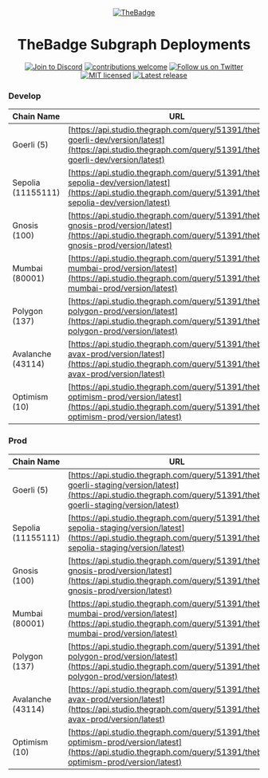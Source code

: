 <div style="text-align: center;">
  <a href="https://thebadge.xyz">
    <img alt="TheBadge" src="https://www.thebadge.xyz/the_badge_github_logo.png">
  </a>
</div>

<h1 align="center">TheBadge Subgraph Deployments</h1>

<p align="center">
  <a href="https://discord.com/invite/FTxtkgbAC4"><img src="https://img.shields.io/discord/1006480637512917033?style=plastic" alt="Join to Discord"></a>
  <a href="https://github.com/thebadge/thebadge-subgraph/issues"><img src="https://img.shields.io/badge/contributions-welcome-brightgreen.svg?style=flat" alt="contributions welcome"></a>
  <a href="https://twitter.com/intent/user?screen_name=thebadgexyz"><img src="https://img.shields.io/twitter/follow/thebadgexyz?style=social" alt="Follow us on Twitter"></a>
  <a href="https://github.com/thebadge/thebadge-subgraph/blob/main/LICENSE"><img src="https://img.shields.io/badge/license-MIT-blue.svg" alt="MIT licensed"></a>
  <a href="https://github.com/thebadge/thebadge-subgraph/releases"><img src="https://img.shields.io/github/v/release/thebadge/thebadge-subgraph?label=Latest%20Release" alt="Latest release"></a>
</p>

### Develop

| Chain Name      | URL                                                                                       |
|-----------------|-------------------------------------------------------------------------------------------|
| Goerli (5)      | [https://api.studio.thegraph.com/query/51391/thebadge-goerli-dev/version/latest](https://api.studio.thegraph.com/query/51391/thebadge-goerli-dev/version/latest) |
| Sepolia (11155111) | [https://api.studio.thegraph.com/query/51391/thebadge-sepolia-dev/version/latest](https://api.studio.thegraph.com/query/51391/thebadge-sepolia-dev/version/latest) |
| Gnosis (100)    | [https://api.studio.thegraph.com/query/51391/thebadge-gnosis-prod/version/latest](https://api.studio.thegraph.com/query/51391/thebadge-gnosis-prod/version/latest) |
| Mumbai (80001)  | [https://api.studio.thegraph.com/query/51391/thebadge-mumbai-prod/version/latest](https://api.studio.thegraph.com/query/51391/thebadge-mumbai-prod/version/latest) |
| Polygon (137)   | [https://api.studio.thegraph.com/query/51391/thebadge-polygon-prod/version/latest](https://api.studio.thegraph.com/query/51391/thebadge-polygon-prod/version/latest) |
| Avalanche (43114) | [https://api.studio.thegraph.com/query/51391/thebadge-avax-prod/version/latest](https://api.studio.thegraph.com/query/51391/thebadge-avax-prod/version/latest) |
| Optimism (10)   | [https://api.studio.thegraph.com/query/51391/thebadge-optimism-prod/version/latest](https://api.studio.thegraph.com/query/51391/thebadge-optimism-prod/version/latest) |


### Prod

| Chain Name      | URL                                                                                         |
|-----------------|---------------------------------------------------------------------------------------------|
| Goerli (5)      | [https://api.studio.thegraph.com/query/51391/thebadge-goerli-staging/version/latest](https://api.studio.thegraph.com/query/51391/thebadge-goerli-staging/version/latest) |
| Sepolia (11155111) | [https://api.studio.thegraph.com/query/51391/thebadge-sepolia-staging/version/latest](https://api.studio.thegraph.com/query/51391/thebadge-sepolia-staging/version/latest) |
| Gnosis (100)    | [https://api.studio.thegraph.com/query/51391/thebadge-gnosis-prod/version/latest](https://api.studio.thegraph.com/query/51391/thebadge-gnosis-prod/version/latest) |
| Mumbai (80001)  | [https://api.studio.thegraph.com/query/51391/thebadge-mumbai-prod/version/latest](https://api.studio.thegraph.com/query/51391/thebadge-mumbai-prod/version/latest) |
| Polygon (137)   | [https://api.studio.thegraph.com/query/51391/thebadge-polygon-prod/version/latest](https://api.studio.thegraph.com/query/51391/thebadge-polygon-prod/version/latest) |
| Avalanche (43114) | [https://api.studio.thegraph.com/query/51391/thebadge-avax-prod/version/latest](https://api.studio.thegraph.com/query/51391/thebadge-avax-prod/version/latest) |
| Optimism (10)   | [https://api.studio.thegraph.com/query/51391/thebadge-optimism-prod/version/latest](https://api.studio.thegraph.com/query/51391/thebadge-optimism-prod/version/latest) |

